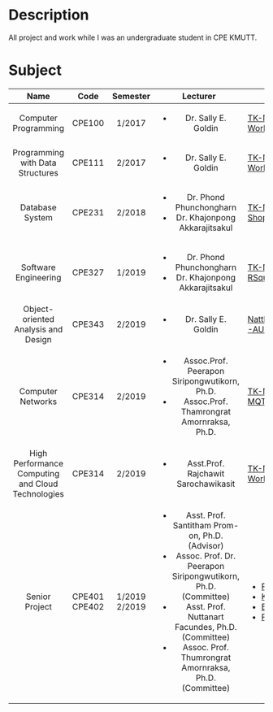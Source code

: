 # Description

All project and work while I was an undergraduate student in CPE KMUTT.

# Subject

|                       Name                        |       Code       |     Semester     |                                                                                                                            Lecturer                                                                                                                             | Repository URL                                                                                                                                                                                                                                                                                           |
| :-----------------------------------------------: | :--------------: | :--------------: | :-------------------------------------------------------------------------------------------------------------------------------------------------------------------------------------------------------------------------------------------------------------: | -------------------------------------------------------------------------------------------------------------------------------------------------------------------------------------------------------------------------------------------------------------------------------------------------------- |
|               Computer Programming                |      CPE100      |      1/2017      |                                                                                                             <ul><li> Dr. Sally E. Goldin </li></ui>                                                                                                             | [TK-Nathaphop/KMUTT-CPE100-Work](https://github.com/TK-Nathaphop/KMUTT-CPE100-Work)                                                                                                                                                                                                                      |
|         Programming with Data Structures          |      CPE111      |      2/2017      |                                                                                                             <ul><li> Dr. Sally E. Goldin </li></ui>                                                                                                             | [TK-Nathaphop/KMUTT-CPE111-Work](https://github.com/TK-Nathaphop/KMUTT-CPE111-Work)                                                                                                                                                                                                                      |
|                  Database System                  |      CPE231      |      2/2018      |                                                                                        <ul><li> Dr. Phond Phunchongharn</li><li>Dr. Khajonpong Akkarajitsakul</li></ul>                                                                                         | [TK-Nathaphop/KMUTT-CPE231-Shoplada](https://github.com/TK-Nathaphop/KMUTT-CPE231-Shoplada)                                                                                                                                                                                                              |
|               Software Engineering                |      CPE327      |      1/2019      |                                                                                        <ul><li> Dr. Phond Phunchongharn</li><li>Dr. Khajonpong Akkarajitsakul</li></ul>                                                                                         | [TK-Nathaphop/KMUTT-CPE327-RSquare](https://github.com/TK-Nathaphop/KMUTT-CPE327-RSquare)                                                                                                                                                                                                                |
|        Object-oriented Analysis and Design        |      CPE343      |      2/2019      |                                                                                                             <ul><li> Dr. Sally E. Goldin </li></ui>                                                                                                             | [NatthawatTungruethaipak/ONLINE-AUCTION-SYSTEM--eBuy](https://github.com/NatthawatTungruethaipak/ONLINE-AUCTION-SYSTEM--eBuy)                                                                                                                                                                            |
|                 Computer Networks                 |      CPE314      |      2/2019      |                                                                        <ul><li> Assoc.Prof. Peerapon Siripongwutikorn, Ph.D.</li><li>Assoc.Prof. Thamrongrat Amornraksa, Ph.D.</li></ul>                                                                        | [TK-Nathaphop/KMUTT-CPE314-MQTT-Network-Project](https://github.com/TK-Nathaphop/KMUTT-CPE314-MQTT-Network-Project)                                                                                                                                                                                      |
| High Performance Computing and Cloud Technologies |      CPE314      |      2/2019      |                                                                                                     <ul><li> Asst.Prof. Rajchawit Sarochawikasit</li></ul>                                                                                                      | [TK-Nathaphop/KMUTT-CPE351-Work](https://github.com/TK-Nathaphop/KMUTT-CPE351-Work)                                                                                                                                                                                                                      |
|                  Senior Project                   | CPE401<br>CPE402 | 1/2019<br>2/2019 | <ul><li>Asst. Prof. Santitham Prom-on, Ph.D. (Advisor)</li><li>Assoc. Prof. Dr. Peerapon Siripongwutikorn, Ph.D. (Committee)</li><li>Asst. Prof. Nuttanart Facundes, Ph.D. (Committee)</li><li>Assoc. Prof. Thumrongrat Amornraksa, Ph.D. (Committee)</li></ul> | <ul><li>[Report](https://github.com/kmutt-cpe/Senior-report-project)</li><li>[KM Frontend](https://github.com/kmutt-cpe/Chatbot-KM-frontend)</li><li>[Backend API](https://github.com/kmutt-cpe/Chatbot-Backend-API)</li><li>[Prediction Model](https://github.com/kmutt-cpe/Prediction-Model)</li></ul> |
